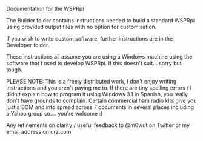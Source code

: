Documentation for the WSPRpi

The Builder folder contains instructions needed to build a standard WSPRpi 
using provided output files with no option for customisation.

If you wish to write custom software, further instructions are in the Developer folder.

These instructions all assume you are using a Windows machine using the software that I used to develop WSPRpi.
If this doesn't suit... sorry but tough.

PLEASE NOTE: This is a freely distributed work, I don't enjoy writing instructions and you aren't paying me to.
If there are tiny spelling errors / I didn't explain how to program it using Windows 3.1 in Spanish, you really don't have grounds to complain.
Certain commercial ham radio kits give you just a BOM and info spread across 7 documents in several places including a Yahoo group so.... you're welcome :)

Any refinements on clarity / useful feedback to @m0wut on Twitter or my email address on qrz.com

